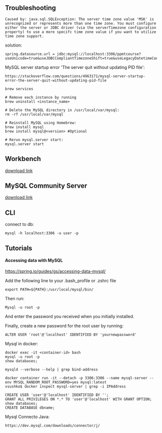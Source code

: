 ## Troubleshooting
```
Caused by: java.sql.SQLException: The server time zone value 'MSK' is unrecognized or represents more than one time zone. You must configure either the server or JDBC driver (via the serverTimezone configuration property) to use a more specifc time zone value if you want to utilize time zone support.
```
solution:
```
spring.datasource.url = jdbc:mysql://localhost:3306/ppmtcourse?useUnicode=true&useJDBCCompliantTimezoneShift=true&useLegacyDatetimeCode=false&serverTimezone=UTC
```
MySQL server startup error 'The server quit without updating PID file':
```
https://stackoverflow.com/questions/4963171/mysql-server-startup-error-the-server-quit-without-updating-pid-file
```
```
brew services

# Remove each instance by running
brew uninstall <instance_name>

# Delete the MySQL directory in /usr/local/var/mysql:
rm -rf /usr/local/var/mysql

# Reinstall MySQL using Homebrew:
brew install mysql
brew install mysql@<version> #Optional

# Rerun mysql.server start:
mysql.server start
```
## Workbench
[download link](https://dev.mysql.com/downloads/workbench/)

## MySQL Community Server
[download link](https://dev.mysql.com/downloads/mysql/)

## CLI 
connect to db:
```
mysql -h localhost:3306 -u user -p
```

## Tutorials
#### Accessing data with MySQL
https://spring.io/guides/gs/accessing-data-mysql/

Add the following line to your .bash_profile or .zshrc file
```
export PATH=${PATH}:/usr/local/mysql/bin/ 
```
Then run:
```
Mysql -u root -p 
```
And enter the password you received when you initially installed.

Finally, create a new password for the root user by running:
```
ALTER USER 'root'@'localhost' IDENTIFIED BY 'yournewpassword' 
```
Mysql in docker:
```
docker exec -it <container-id> bash
mysql -u root -p
show databases;
```
```
mysqld --verbose --help | grep bind-address
```

```
docker container run -it --detach -p 3306:3306 --name mysql-server --env MYSQL_RANDOM_ROOT_PASSWORD=yes mysql:latest
vsushko$ docker inspect mysql-server | grep -i IPAddress
```
```
CREATE USER 'user'@'localhost' IDENTIFIED BY '';
GRANT ALL PRIVILEGES ON *.* TO 'user'@'localhost' WITH GRANT OPTION;
show databases;
CREATE DATABASE dbname;
```
Mysql Connecto Java:
```
https://dev.mysql.com/downloads/connector/j/
```
